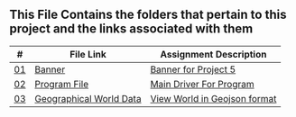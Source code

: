 ## This File Contains the folders that pertain to this project and the links associated with them

|   #    | File Link       | Assignment Description                          |
|------- |-------------------|-------------------------------------------------|
| [01](.Banner) |  [Banner](./Banner) | [ Banner for Project 5](./Banner)|
| [02](.MAIN.PY) |  [Program File](./MAIN.PY) | [ Main Driver For Program](./MAIN.PY)|
| [03](.GeoGraphicData.geojson) |  [Geographical World Data](./GeoGraphicData.geojson) | [View World in Geojson format](./GeoGraphicData.geojson)|
